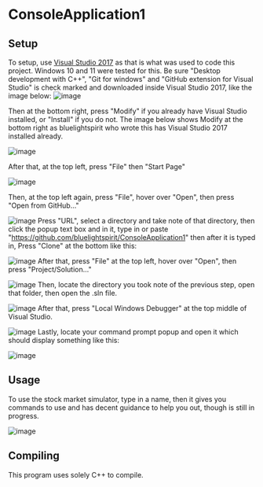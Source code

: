 # ConsoleApplication1
## Setup
To setup, use [Visual Studio 2017](https://aka.ms/vs/15/release/vs_community.exe) as that is what was used to code this project. Windows 10 and 11 were tested for this. Be sure "Desktop development with C++", "Git for windows" and "GitHub extension for Visual Studio" is check marked and downloaded inside Visual Studio 2017, like the image below:
![image](https://github.com/user-attachments/assets/dd559592-a8fd-4f7d-a979-0c8ccf840037)


Then at the bottom right, press "Modify" if you already have Visual Studio installed, or "Install" if you do not. The image below shows Modify at the bottom right as bluelightspirit who wrote this has Visual Studio 2017 installed already.

![image](https://github.com/user-attachments/assets/979a853f-b62b-4fa4-acaa-da191c6fdc6d)

After that, at the top left, press "File" then "Start Page"

![image](https://github.com/user-attachments/assets/810d5469-0a10-4864-9d2c-ab11f088fbfa)

Then, at the top left again, press "File", hover over "Open", then press "Open from GitHub..."

![image](https://github.com/user-attachments/assets/8e3e2a72-0f21-4c42-adeb-2f8099ac75a7)
Press "URL", select a directory and take note of that directory, then click the popup text box and in it, type in or paste "https://github.com/bluelightspirit/ConsoleApplication1" then after it is typed in, Press "Clone" at the bottom like this:

![image](https://github.com/user-attachments/assets/4b24fea1-6452-473f-b3f8-91b8040b2aaf)
After that, press "File" at the top left, hover over "Open", then press "Project/Solution..."

![image](https://github.com/user-attachments/assets/abc46549-b392-43d4-9145-e770ff5baf9a)
Then, locate the directory you took note of the previous step, open that folder, then open the .sln file.

![image](https://github.com/user-attachments/assets/5cf46912-24f5-4ba1-aea2-423082a51ec2)
After that, press "Local Windows Debugger" at the top middle of Visual Studio.

![image](https://github.com/user-attachments/assets/4c155a50-3775-498a-942e-c5b8c4b26e1c)
Lastly, locate your command prompt popup and open it which should display something like this:

![image](https://github.com/user-attachments/assets/8dcba8e9-ce53-4cc0-8b8e-71c47d7ee12d)

## Usage
To use the stock market simulator, type in a name, then it gives you commands to use and has decent guidance to help you out, though is still in progress.

![image](https://github.com/user-attachments/assets/e82f828f-7d4f-4183-a859-97caea366056)

## Compiling
This program uses solely C++ to compile.
